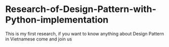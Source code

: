 # Research-of-Design-Pattern-with-Python-implementation
This is my first research, if you want to know anything about Design Pattern in Vietnamese come and join us
